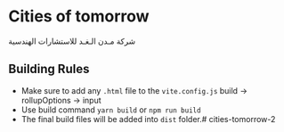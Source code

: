 # Cities of tomorrow

شركة مـدن الـغـد للاستشارات الهندسية

## Building Rules
- Make sure to add any `.html` file to the `vite.config.js` build -> rollupOptions -> input
- Use build command `yarn build` or `npm run build`
- The final build files will be added into `dist` folder.# cities-tomorrow-2
